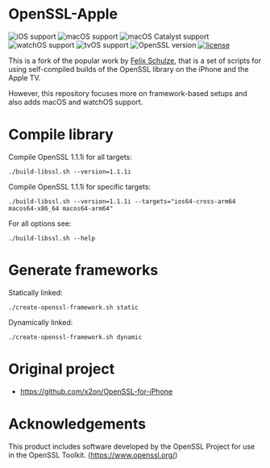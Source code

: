 # OpenSSL-Apple

![iOS support](https://img.shields.io/badge/iOS-12+-blue.svg)
![macOS support](https://img.shields.io/badge/macOS-10.15+-blue.svg)
![macOS Catalyst support](https://img.shields.io/badge/macOS%20Catalyst-10.15+-blue.svg)
![watchOS support](https://img.shields.io/badge/watchOS-4.0+-blue.svg)
![tvOS support](https://img.shields.io/badge/tvOS-12+-blue.svg)
![OpenSSL version](https://img.shields.io/badge/OpenSSL-1.1.1h-green.svg)
[![license](https://img.shields.io/badge/license-Apache%202.0-lightgrey.svg)](LICENSE)

This is a fork of the popular work by [Felix Schulze](https://github.com/x2on), that is a set of scripts for using self-compiled builds of the OpenSSL library on the iPhone and the Apple TV.

However, this repository focuses more on framework-based setups and also adds macOS and watchOS support.

# Compile library

Compile OpenSSL 1.1.1i for all targets:

```
./build-libssl.sh --version=1.1.1i
```

Compile OpenSSL 1.1.1i for specific targets:

```
./build-libssl.sh --version=1.1.1i --targets="ios64-cross-arm64 macos64-x86_64 macos64-arm64"
```

For all options see:

```
./build-libssl.sh --help
```

# Generate frameworks

Statically linked:

```
./create-openssl-framework.sh static
```

Dynamically linked:

```
./create-openssl-framework.sh dynamic
```

# Original project

* <https://github.com/x2on/OpenSSL-for-iPhone>

# Acknowledgements

This product includes software developed by the OpenSSL Project for use in the OpenSSL Toolkit. (<https://www.openssl.org/>)
